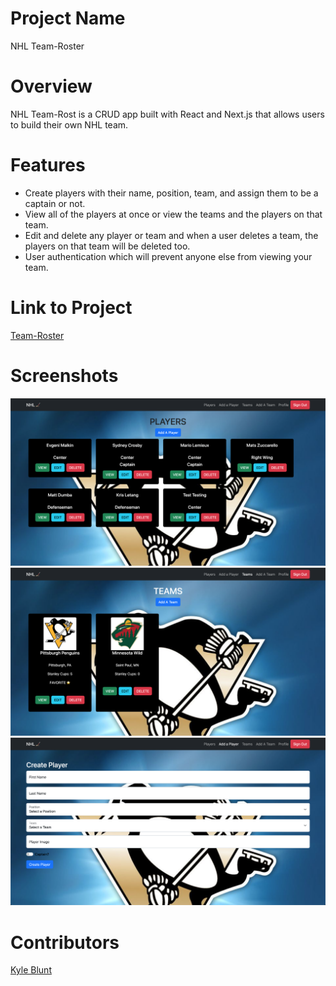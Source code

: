 # Project Name
NHL Team-Roster

# Overview
NHL Team-Rost is a CRUD app built with React and Next.js that allows users to build their own NHL team.

# Features

- Create players with their name, position, team, and assign them to be a captain or not.
- View all of the players at once or view the teams and the players on that team.
- Edit and delete any player or team and when a user deletes a team, the players on that team will be deleted too.
- User authentication which will prevent anyone else from viewing your team.

# Link to Project
[Team-Roster](https://github.com/Oktiv20/INDIVIDUAL-ASSIGNMENT-Team-Roster)

# Screenshots
![Home Page](https://github.com/Oktiv20/INDIVIDUAL-ASSIGNMENT-Team-Roster/blob/f5a7fc954696a815cb14f73dfda9a61fb9b225ac/image/Players%20View.png)
![Teams View](https://github.com/Oktiv20/INDIVIDUAL-ASSIGNMENT-Team-Roster/blob/f5a7fc954696a815cb14f73dfda9a61fb9b225ac/image/Teams%20View.png)
![Create Player](https://github.com/Oktiv20/INDIVIDUAL-ASSIGNMENT-Team-Roster/blob/f5a7fc954696a815cb14f73dfda9a61fb9b225ac/image/Create%20Player%20Form.png)

# Contributors

[Kyle Blunt](https://github.com/Oktiv20/INDIVIDUAL-ASSIGNMENT-Team-Roster)
